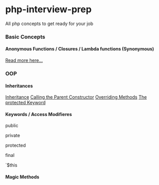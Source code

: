 # php-interview-prep
All php concepts to get ready for your job


### Basic Concepts 


#### Anonymous Functions / Closures / Lambda functions (Synonymous)

[Read more here...](https://www.php.net/manual/en/functions.anonymous.php)


### OOP

#### Inheritances

[Inheritance](https://www.phptutorial.net/php-oop/php-inheritance)
[Calling the Parent Constructor](https://www.phptutorial.net/php-oop/php-call-parent-constructor/)
[Overriding Methods](https://www.phptutorial.net/php-oop/php-override-method/)
[The protected Keyword](https://www.phptutorial.net/php-oop/php-protected/)

#### Keywords / Access Modifieres 

public 

private

protected 

final 

`$this 

#### Magic Methods 



